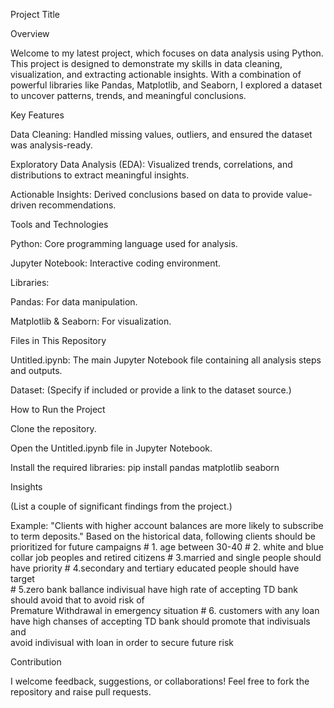 Project Title

Overview

Welcome to my latest project, which focuses on data analysis using Python. This project is designed to demonstrate my skills in data cleaning, visualization, and extracting actionable insights. With a combination of powerful libraries like Pandas, Matplotlib, and Seaborn, I explored a dataset to uncover patterns, trends, and meaningful conclusions.

Key Features

Data Cleaning: Handled missing values, outliers, and ensured the dataset was analysis-ready.

Exploratory Data Analysis (EDA): Visualized trends, correlations, and distributions to extract meaningful insights.

Actionable Insights: Derived conclusions based on data to provide value-driven recommendations.

Tools and Technologies

Python: Core programming language used for analysis.

Jupyter Notebook: Interactive coding environment.

Libraries:

Pandas: For data manipulation.

Matplotlib & Seaborn: For visualization.

Files in This Repository

Untitled.ipynb: The main Jupyter Notebook file containing all analysis steps and outputs.

Dataset: (Specify if included or provide a link to the dataset source.)

How to Run the Project

Clone the repository.

Open the Untitled.ipynb file in Jupyter Notebook.

Install the required libraries:
pip install pandas matplotlib seaborn

Insights

(List a couple of significant findings from the project.)

Example: "Clients with higher account balances are more likely to subscribe to term deposits."
Based on the historical data, following clients should be prioritized for future campaigns 
    # 1. age between 30-40 
    # 2. white and blue collar job peoples and retired citizens 
    # 3.married and single people should have priority 
    # 4.secondary and tertiary educated people should have target   
    # 5.zero bank ballance indivisual have high rate of accepting TD bank should avoid that to avoid risk of   
          Premature Withdrawal in emergency situation 
    # 6. customers with any loan have high chanses of accepting TD bank should promote that indivisuals and  
       avoid indivisual with loan in order to secure future risk 

Contribution

I welcome feedback, suggestions, or collaborations! Feel free to fork the repository and raise pull requests.
